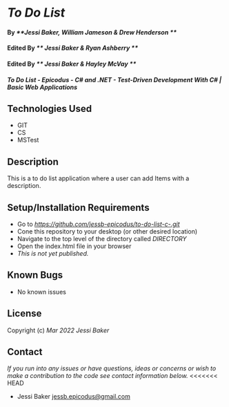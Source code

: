 # _To Do List_

#### By _**Jessi Baker, William Jameson & Drew Henderson **_
#### Edited By _** Jessi Baker & Ryan Ashberry **_ 
#### Edited By _** Jessi Baker & Hayley McVay **_ 


#### _To Do List - Epicodus - C# and .NET - Test-Driven Development With C# | Basic Web Applications_

## Technologies Used

* GIT
* CS
* MSTest

## Description

This is a to do list application where a user can add Items with a description. 

## Setup/Installation Requirements

* Go to _https://github.com/jessb-epicodus/to-do-list-c-.git_
* Cone this repository to your desktop (or other desired location)
* Navigate to the top level of the directory called _DIRECTORY_
* Open the index.html file in your browser
* _This is not yet published._

## Known Bugs

* No known issues

## License

Copyright (c) _Mar 2022_ _Jessi Baker_

## Contact

_If you run into any issues or have questions, ideas or concerns or wish to make a contribution to the code see contact information below._
<<<<<<< HEAD
* Jessi Baker <jessb.epicodus@gmail.com>
